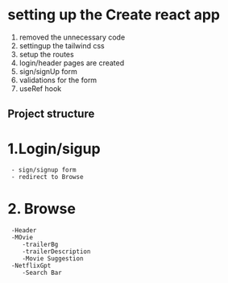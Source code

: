 # setting up the Create react app
1. removed the unnecessary code 
2. settingup the tailwind css
3. setup the routes
4. login/header pages are created
5. sign/signUp form 
6. validations for the form 
7. useRef hook

## Project structure
 # 1.Login/sigup
     - sign/signup form
     - redirect to Browse
 # 2. Browse
     -Header
     -MOvie
        -trailerBg
        -trailerDescription
        -Movie Suggestion
     -NetflixGpt
        -Search Bar